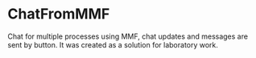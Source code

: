# ChatFromMMF
Chat for multiple processes using MMF, chat updates and messages are sent by button. 
It was created as a solution for laboratory work.

